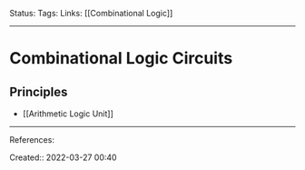 Status: 
Tags: 
Links: [[Combinational Logic]]
___

# Combinational Logic Circuits
## Principles
- [[Arithmetic Logic Unit]]
___
References:

Created:: 2022-03-27 00:40
